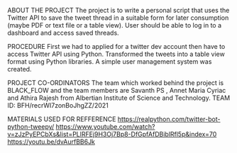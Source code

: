 ABOUT THE PROJECT
The project is to write a personal script that uses the Twitter API to save the tweet thread in a suitable form for later consumption (maybe PDF or text file or a table view). User should be able to log in to a dashboard and access saved threads.

PROCEDURE
First we had to applied for a twitter dev account then have to access Twitter API using Python. Transformed the tweets into a table view format using Python libraries. A simple user management system was created.

PROJECT CO-ORDINATORS
The team which worked behind the project is BLACK_FLOW and the team members are Savanth PS , Annet Maria Cyriac and Athira Rajesh from Albertian Institute of Science and  Technology.
TEAM ID:  BFH/recrWI7zonBoJhgZZ/2021

MATERIALS USED FOR REFFERENCE
https://realpython.com/twitter-bot-python-tweepy/
https://www.youtube.com/watch?v=zJzPyEPCbXs&list=PLlRFEj9H3Oj7Bp8-DfGpfAfDBiblRfl5p&index=70
https://youtu.be/dvAurfBB6Jk
